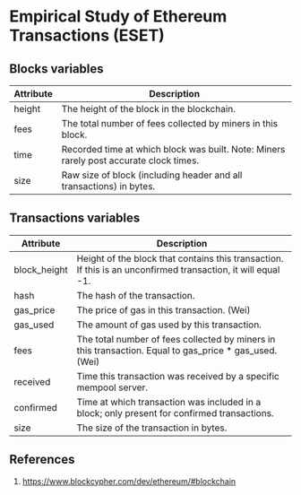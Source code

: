 # Empirical Study of Ethereum Transactions (ESET)

## Blocks variables

| Attribute	 | Description |
| ------------- | ------------- |
| height  | The height of the block in the blockchain.  |
| fees  | The total number of fees collected by miners in this block.  |
| time | Recorded time at which block was built. Note: Miners rarely post accurate clock times. |
| size | Raw size of block (including header and all transactions) in bytes. |

## Transactions variables

| Attribute	 | Description |
| ------------- | ------------- |
| block_height  | Height of the block that contains this transaction. If this is an unconfirmed transaction, it will equal -1.  |
| hash  | The hash of the transaction. |
| gas_price | The price of gas in this transaction. (Wei) |
| gas_used | The amount of gas used by this transaction. |
| fees | The total number of fees collected by miners in this transaction. Equal to gas_price * gas_used. (Wei) |
| received | Time this transaction was received by a specific mempool server. |
| confirmed | Time at which transaction was included in a block; only present for confirmed transactions. |
| size | The size of the transaction in bytes. |

## References

1. https://www.blockcypher.com/dev/ethereum/#blockchain
